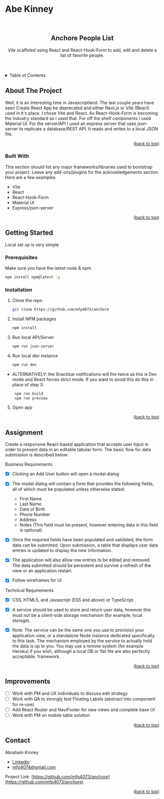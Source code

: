
# Abe Kinney

<br />
<div>
  <h2 align="center">Anchore People List</h2>
  <p align="center">
    Vite scaffoled using React and React-Hook-Form to add, edit and delete a list of favorite people.
</div>
<!-- TABLE OF CONTENTS -->
<br />
<br />
<details>
  <summary>Table of Contents</summary><br />
  <ol>
    <li>
      <a href="#about-the-project">About The Project</a>
      <ul>
        <li><a href="#built-with">Built With</a></li>
      </ul>
    </li>
    <li>
      <a href="#getting-started">Getting Started</a>
      <ul>
        <li><a href="#prerequisites">Prerequisites</a></li>
        <li><a href="#installation">Installation</a></li>
      </ul>
    </li>
    <li><a href="#assignment">Assignment</a></li>
    <li><a href="#improvements">Improvements</a></li>
    <li><a href="#contact">Contact</a></li>
  </ol>
</details>



<!-- ABOUT THE PROJECT -->
## About The Project

Well, it is an interesting time in Javascriptland. The last couple years have seen Create React App be deprecated and either Next.js or Vite (React) used in it's place. I chose Vite and React. As React-Hook-Form is becoming the industry standard so I used that. For off the shelf components I used Material UI. For the server/API I used an express server that uses json-server to replicate a database/REST API. It reads and writes to a local JSON file.


<p align="right">(<a href="#readme-top">back to top</a>)</p>


### Built With

This section should list any major frameworks/libraries used to bootstrap your project. Leave any add-ons/plugins for the acknowledgements section. Here are a few examples.

* Vite
* React
* React-Hook-Form
* Material UI
* Express/json-server

<p align="right">(<a href="#readme-top">back to top</a>)</p>



<!-- GETTING STARTED -->
## Getting Started

Local set up is very simple

### Prerequisites

Make sure you have the latest node & npm

  ```sh
  npm install npm@latest -g
  ```

### Installation


1. Clone the repo
   ```sh
   git clone https://github.com/mfp4073/anchore
   ```
2. Install NPM packages
   ```sh
   npm install
   ```
3. Run local API/Server
   ```sh
   npm run json-server
   ```

4. Run local dev instance
   ```sh
   npm run dev
   ```

* ALTERNATIVELY:
the Snackbar notifications will fire twice as this is Dev mode and React forces strict mode. If you want to avoid this do this in place of step 3:

  ```sh
   npm run build
   npm run preview
   ```

5. Open app

<p align="right">(<a href="#readme-top">back to top</a>)</p>

<!-- ASSIGNMENT -->
## Assignment

Create a responsive React-based application that accepts user input in order to present data in an editable tabular form. The basic flow for data submission is described below:

Business Requirements
- [x] Clicking an Add User button will open a modal dialog

- [x] The modal dialog will contain a form that provides the following fields, all of
which must be populated unless otherwise stated:
  - First Name
  - Last Name
  - Date of Birth
  - Phone Number
  - Address
  - Notes (This field must be present, however entering data in this field is optional)


- [x] Once the required fields have been populated and validated, the form data can be submitted. Upon submission, a table that displays user data entries is updated to display the new information.

- [x] The application will also allow row entries to be edited and removed. The data submitted should be persistent and survive a refresh of the view or an application restart.

- [x] Follow wireframes for UI


Technical Requirements
- [x] CSS, HTML5, and Javascript (ES5 and above) or TypeScript

- [x] A service should be used to store and return user data, however this must not be a client-side storage mechanism (for example, local storage).

- [x] Note: The service can be the same one you use to provision your application view, or a standalone Node instance dedicated specifically to this task. The mechanism employed by the service to actually hold the data is up to you. You may use a remote system (for example Heroku) if you wish, although a local DB or flat file are also perfectly acceptable.
framework.

<p align="right">(<a href="#readme-top">back to top</a>)</p>


<!-- IMPROVEMENTS -->
## Improvements
- [ ] Work with PM and UX individuals to discuss edit strategy
- [ ] Work with QA to strongly test Floating Labels (abstract into component for re-use)
- [ ] Add React Router and Nav/Footer for new views and complete base UI
- [ ] Work with PM on mobile table solution

<p align="right">(<a href="#readme-top">back to top</a>)</p>


<!-- CONTACT -->
## Contact

Abraham Kinney
- [Linkedin](https://www.linkedin.com/in/abrahamkinney/)
- mfp4074@gmail.com

Project Link: [https://github.com/mfp4073/anchore](https://github.com/mfp4073/anchore)

<p align="right">(<a href="#readme-top">back to top</a>)</p>

